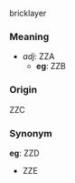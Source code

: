 bricklayer
### Meaning
+ _adj_: ZZA
	+ __eg__: ZZB

### Origin

ZZC

### Synonym

__eg__: ZZD

+ ZZE


